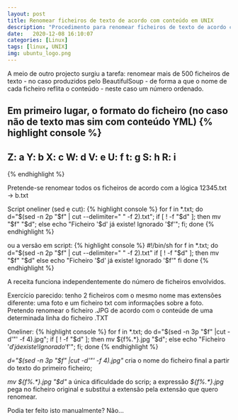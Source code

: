 ```yaml
---
layout: post
title: Renomear ficheiros de texto de acordo com conteúdo em UNIX
description: "Procedimento para renomear ficheiros de texto de acordo com partes do seu conteúdo em UNIX"
date:   2020-12-08 16:10:07
categories: [Linux]
tags: [linux, UNIX]
img: ubuntu_logo.png
---
```

A meio de outro projecto surgiu a tarefa: renomear mais de 500 ficheiros de texto - no caso produzidos pelo BeautifulSoup - de forma a que o nome de cada ficheiro reflita o conteúdo - neste caso um número ordenado. 

Em primeiro lugar, o formato do ficheiro (no caso não de texto mas sim com conteúdo YML)
{% highlight console %}
---
Z: a
Y: b
X: c
W: d
V: e
U: f
t: g
S: h
R: i
---
{% endhighlight %}

Pretende-se renomear todos os ficheiros de acordo com a lógica 12345.txt -> b.txt

Script oneliner (sed e cut):
{% highlight console %}
for f in *.txt; do d="$(sed -n 2p "$f" | cut --delimiter=" " -f 2).txt"; if [ ! -f "$d" ]; then mv "$f" "$d"; else echo "Ficheiro '$d' já existe! Ignorado '$f'"; fi; done
{% endhighlight %}

ou a versão em script:
{% highlight console %}
#!/bin/sh
for f in *.txt; do
    d="$(sed -n 2p "$f" | cut --delimiter=" " -f 2).txt"
    if [ ! -f "$d" ]; then
        mv "$f" "$d"
    else
        echo "Ficheiro '$d' já existe! Ignorado '$f'"
    fi
done
{% endhighlight %}

A receita funciona independentemente do número de ficheiros envolvidos.

Exercício parecido: tenho 2 ficheiros com o mesmo nome mas extensões diferente: uma foto e um ficheiro txt com informações sobre a foto. Pretendo renomear o ficheiro .JPG de acordo com o conteúde de uma determinada linha do ficheiro .TXT

Oneliner:
{% highlight console %}
for f in *.txt; do d="$(sed -n 3p "$f" |cut -d'"' -f 4).jpg"; if [ ! -f "$d" ]; then mv ${f%.*}.jpg "$d"; else echo "Ficheiro '$d' já existe! Ignorado '$f'"; fi; done
{% endhighlight %}

_d="$(sed -n 3p "$f" |cut -d'"' -f 4).jpg"_ cria o nome do ficheiro final a partir do texto do primeiro ficheiro;

_mv ${f%.*}.jpg "$d"_ a única dificuldade do scrip; a expressão _${f%.*}.jpg_ pega no ficheiro original e substitui a extensão pela extensão que quero renomear.

Podia ter feito isto manualmente? Não...

